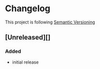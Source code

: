 # Changelog

This project is following [Semantic Versioning](http://semver.org)

## [Unreleased][]

### Added

 - initial release

